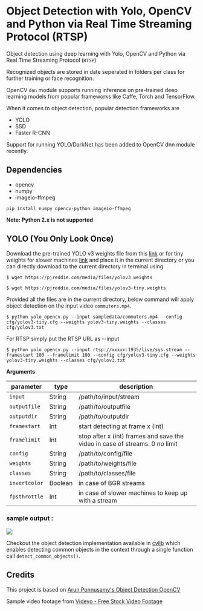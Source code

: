 # Object Detection with Yolo, OpenCV and Python via Real Time Streaming Protocol (RTSP)

Object detection using deep learning with Yolo, OpenCV and Python via Real Time Streaming Protocol (`RTSP`)

Recognized objects are stored in date seperated in folders per class for further training or face recognition.

OpenCV `dnn` module supports running inference on pre-trained deep learning models from popular frameworks like Caffe, Torch and TensorFlow.

When it comes to object detection, popular detection frameworks are
 * YOLO
 * SSD
 * Faster R-CNN

 Support for running YOLO/DarkNet has been added to OpenCV dnn module recently.

 ## Dependencies
  * opencv
  * numpy
  * imageio-ffmpeg

`pip install numpy opencv-python imageio-ffmpeg`

**Note: Python 2.x is not supported**

 ## YOLO (You Only Look Once)

 Download the pre-trained YOLO v3 weights file from this [link](https://pjreddie.com/media/files/yolov3.weights) or for tiny weights for slower machines [link](https://pjreddie.com/media/files/yolov3-tiny.weights) and place it in the current directory or you can directly download to the current directory in terminal using

 `$ wget https://pjreddie.com/media/files/yolov3.weights`

 `$ wget https://pjreddie.com/media/files/yolov3-tiny.weights`

 Provided all the files are in the current directory, below command will apply object detection on the input video `commuters.mp4`.

 `$ python yolo_opencv.py --input sampledata/commuters.mp4 --config cfg/yolov3-tiny.cfg --weights yolov3-tiny.weights --classes cfg/yolov3.txt`

 For RTSP simply put the RTSP URL as --input

  `$ python yolo_opencv.py --input rtsp://xxxxx:1935/live/sys.stream --framestart 100 --framelimit 100 --config cfg/yolov3-tiny.cfg --weights yolov3-tiny.weights --classes cfg/yolov3.txt`

 **Arguments**

 | parameter | type    | description                                      |
 | --------- | ------- | ------------------------------------------------ |
 | `input`     | String  | /path/to/input/stream |
 | `outputfile`  | String | /path/to/outputfile |
 | `outputdir` | String  | /path/to/outputdir  |
 | `framestart` | Int  | start detecting at frame x (int) |
 | `framelimit` | Int  | stop after x (int) frames and save the video in case of streams. 0 no limit |
 | `config` | String  | /path/to/config/file  |
 | `weights` | String  | /path/to/weights/file  |
 | `classes`  | String | /path/to/classes/file |
 | `invertcolor` | Boolean  | in case of BGR streams |
 | `fpsthrottle` | Int  | in case of slower machines to keep up with a stream  |

 ### sample output :
 ![](object-detection.png)

Checkout the object detection implementation available in [cvlib](http:cvlib.net) which enables detecting common objects in the context through a single function call `detect_common_objects()`.

 ## Credits
 This project is based on [Arun Ponnusamy's Object Detection OpenCV](https://github.com/arunponnusamy/object-detection-opencv)

 Sample video footage from [Videvo - Free Stock Video Footage](https://www.videvo.net/video/people-crossing-road-in-hong-kong-cbd/8162/)
